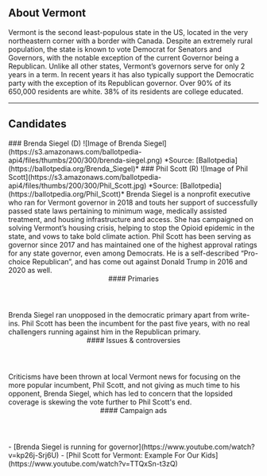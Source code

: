 ## About Vermont
Vermont is the second least-populous state in the US, located in the very northeastern corner with a border with Canada. Despite an extremely rural population, the state is known to vote Democrat for Senators and Governors, with the notable exception of the current Governor being a Republican. Unlike all other states, Vermont’s governors serve for only 2 years in a term. In recent years it has also typically support the Democratic party with the exception of its Republican governor. Over 90% of its 650,000 residents are white. 38% of its residents are college educated. 

---

## Candidates

<Grid>
  <Box>
    ### Brenda Siegel (D)
    ![Image of Brenda Siegel](https://s3.amazonaws.com/ballotpedia-api4/files/thumbs/200/300/brenda-siegel.png)
    *Source: [Ballotpedia](https://ballotpedia.org/Brenda_Siegel)*
  </Box>
  <Box>
    ### Phil Scott (R)
    ![Image of Phil Scott](https://s3.amazonaws.com/ballotpedia-api4/files/thumbs/200/300/Phil_Scott.jpg)
    *Source: [Ballotpedia](https://ballotpedia.org/Phil_Scott)*
  </Box>

  <Box>
    Brenda Siegel is a nonprofit executive who ran for Vermont governor in 2018 and touts her support of successfully passed state laws pertaining to minimum wage, medically assisted treatment, and housing infrastructure and access. She has campaigned on solving Vermont’s housing crisis, helping to stop the Opioid epidemic in the state, and vows to take bold climate action.
  </Box>
  <Box>
    Phil Scott has been serving as governor since 2017 and has maintained one of the highest approval ratings for any state governor, even among Democrats. He is a self-described “Pro-choice Republican”,  and has come out against Donald Trump in 2016 and 2020 as well.
  </Box>

  <Header>
    #### Primaries
  </Header>
  <Box>
    Brenda Siegel ran unopposed in the democratic primary apart from write-ins.
  </Box>
  <Box>
    Phil Scott has been the incumbent for the past five years, with no real challengers running against him in the Republican primary.
  </Box>

  <Header>
    #### Issues & controversies
  </Header>

  <WideBox>
    Criticisms have been thrown at local Vermont news for focusing on the more popular incumbent, Phil Scott, and not giving as much time to his opponent, Brenda Siegel, which has led to concern that the lopsided coverage is skewing the vote further to Phil Scott's end.
  </WideBox>
 
  <Header>
    #### Campaign ads
  </Header>
  <Box>
    - [Brenda Siegel is running for governor](https://www.youtube.com/watch?v=kp26j-Srj6U)
  </Box>
  <Box>
    - [Phil Scott for Vermont: Example For Our Kids](https://www.youtube.com/watch?v=TTQxSn-t3zQ)
  </Box>
</Grid>
